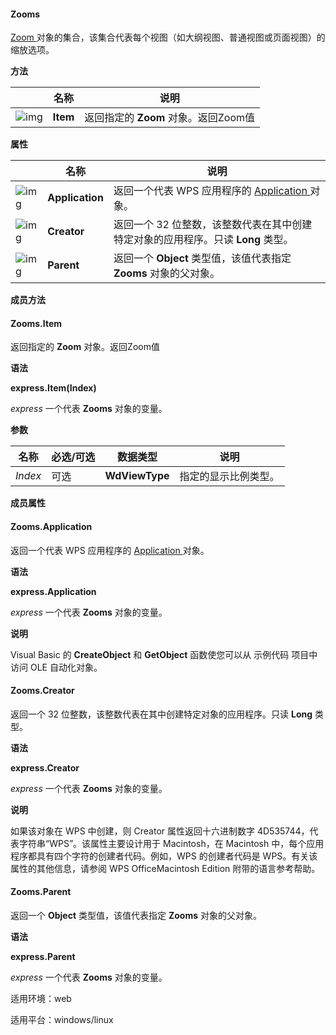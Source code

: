 #### **Zooms**



[Zoom ](https://qn.cache.wpscdn.cn/encs/doc/office_v19/apiObjectTemplate.htm?page=topics/WPS%20%E5%9F%BA%E7%A1%80%E6%8E%A5%E5%8F%A3/%E6%96%87%E5%AD%97%20API%20%E5%8F%82%E8%80%83/Zoom/Zoom%20.htm#jsObject_Zoom)对象的集合，该集合代表每个视图（如大纲视图、普通视图或页面视图）的缩放选项。

**方法**

|                                                              | 名称     | 说明                                 |
| ------------------------------------------------------------ | -------- | ------------------------------------ |
| ![img](https://qn.cache.wpscdn.cn/encs/doc/office_v19/gif/methods.gif) | **Item** | 返回指定的 **Zoom** 对象。返回Zoom值 |

**属性**

|                                                              | 名称            | 说明                                                         |
| ------------------------------------------------------------ | --------------- | ------------------------------------------------------------ |
| ![img](https://qn.cache.wpscdn.cn/encs/doc/office_v19/gif/properties.gif) | **Application** | 返回一个代表 WPS 应用程序的 [Application ](https://qn.cache.wpscdn.cn/encs/doc/office_v19/apiObjectTemplate.htm?page=topics/WPS%20%E5%9F%BA%E7%A1%80%E6%8E%A5%E5%8F%A3/%E6%96%87%E5%AD%97%20API%20%E5%8F%82%E8%80%83/Application/Application%20.htm#jsObject_Application)对象。 |
| ![img](https://qn.cache.wpscdn.cn/encs/doc/office_v19/gif/properties.gif) | **Creator**     | 返回一个 32 位整数，该整数代表在其中创建特定对象的应用程序。只读 **Long** 类型。 |
| ![img](https://qn.cache.wpscdn.cn/encs/doc/office_v19/gif/properties.gif) | **Parent**      | 返回一个 **Object** 类型值，该值代表指定 **Zooms** 对象的父对象。 |

**成员方法**

#### **Zooms.Item**

返回指定的 **Zoom** 对象。返回Zoom值

**语法**

**express.Item(Index)**

*express*   一个代表 **Zooms** 对象的变量。

**参数**

| **名称** | **必选/可选** | **数据类型**   | **说明**             |
| -------- | ------------- | -------------- | -------------------- |
| *Index*  | 可选          | **WdViewType** | 指定的显示比例类型。 |

**成员属性**

#### **Zooms.Application**

返回一个代表 WPS 应用程序的 [Application ](https://qn.cache.wpscdn.cn/encs/doc/office_v19/apiObjectTemplate.htm?page=topics/WPS%20%E5%9F%BA%E7%A1%80%E6%8E%A5%E5%8F%A3/%E6%96%87%E5%AD%97%20API%20%E5%8F%82%E8%80%83/Application/Application%20.htm#jsObject_Application)对象。

**语法**

**express.Application**

*express*   一个代表 **Zooms** 对象的变量。

**说明**

Visual Basic 的 **CreateObject** 和 **GetObject** 函数使您可以从 示例代码 项目中访问 OLE 自动化对象。

#### **Zooms.Creator**

返回一个 32 位整数，该整数代表在其中创建特定对象的应用程序。只读 **Long** 类型。

**语法**

**express.Creator**

*express*   一个代表 **Zooms** 对象的变量。

**说明**

如果该对象在 WPS 中创建，则 Creator 属性返回十六进制数字 4D535744，代表字符串“WPS”。该属性主要设计用于 Macintosh，在 Macintosh 中，每个应用程序都具有四个字符的创建者代码。例如，WPS 的创建者代码是 WPS。有关该属性的其他信息，请参阅 WPS OfficeMacintosh Edition 附带的语言参考帮助。

#### **Zooms.Parent**

返回一个 **Object** 类型值，该值代表指定 **Zooms** 对象的父对象。

**语法**

**express.Parent**

*express*   一个代表 **Zooms** 对象的变量。

适用环境：web

适用平台：windows/linux
